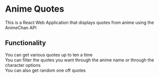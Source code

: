 # Anime Quotes

This is a React Web Application that displays quotes from anime using the AnimeChan API

## Functionality

You can get various quotes up to ten a time\
You can filter the quotes you want through the anime name or through the character options\
You can also get random one off quotes


